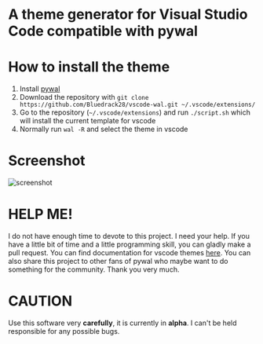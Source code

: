 # A theme generator for Visual Studio Code compatible with pywal


# How to install the theme

1. Install [pywal](https://github.com/dylanaraps/pywal)
2. Download the repository with `git clone https://github.com/Bluedrack28/vscode-wal.git ~/.vscode/extensions/`
3. Go to the repository (`~/.vscode/extensions`) and run `./script.sh` which will install the current template for vscode
4. Normally run `wal -R` and select the theme in vscode

# Screenshot

![screenshot](screenshot.png)

# **HELP ME!**

I do not have enough time to devote to this project. I need your help. If you have a little bit of time and a little programming skill, you can gladly make a pull request.
You can find documentation for vscode themes [here](https://code.visualstudio.com/docs/getstarted/theme-color-reference).
You can also share this project to other fans of pywal who maybe want to do something for the community. 
Thank you very much.

# CAUTION

Use this software very **carefully**, it is currently in **alpha**. I can't be held responsible for any possible bugs. 
